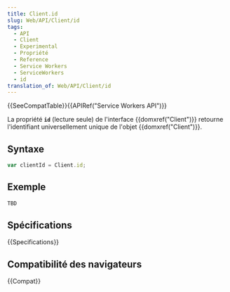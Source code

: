 ```yaml
---
title: Client.id
slug: Web/API/Client/id
tags:
  - API
  - Client
  - Experimental
  - Propriété
  - Reference
  - Service Workers
  - ServiceWorkers
  - id
translation_of: Web/API/Client/id
---
```


{{SeeCompatTable}}{{APIRef("Service Workers API")}}

La propriété **`id`** (lecture seule) de l'interface {{domxref("Client")}} retourne l'identifiant universellement unique de l'objet {{domxref("Client")}}.

## Syntaxe

```js
var clientId = Client.id;
```

## Exemple

```js
TBD
```

## Spécifications

{{Specifications}}

## Compatibilité des navigateurs

{{Compat}}

